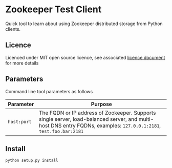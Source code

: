 # Zookeeper Test Client
Quick tool to learn about using Zookeeper distributed storage 
from Python clients.

## Licence
Licenced under MIT open source licence, see associated <a href='./LICENCE'>licence document</a> for more details 

## Parameters
Command line tool parameters as follows

| Parameter | Purpose |
| --- | --- |
| <code>host:port</code> | The FQDN or IP address of Zookeeper.  Supports single server, load-balanced server, and multi-host DNS entry FQDNs, examples: <code>127.0.0.1:2181</code>, <code>test.foo.bar:2181</code> |

## Install

<code>python setup.py install</code>